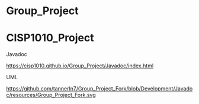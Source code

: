 # Group_Project
# CISP1010_Project

Javadoc

https://cisp1010.github.io/Group_Project/Javadoc/index.html

UML

https://github.com/tannerln7/Group_Project_Fork/blob/Development/Javadoc/resources/Group_Project_Fork.svg
